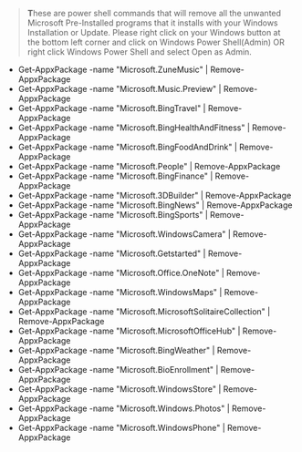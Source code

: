> **T**hese are power shell commands that will remove all the unwanted Microsoft Pre-Installed programs that it installs with your Windows Installation or Update. Please right click on your Windows button at the bottom left corner and click on Windows Power Shell(Admin) OR right click Windows Power Shell and select Open as Admin.

- Get-AppxPackage -name "Microsoft.ZuneMusic" | Remove-AppxPackage 
- Get-AppxPackage -name "Microsoft.Music.Preview" | Remove-AppxPackage 
- Get-AppxPackage -name "Microsoft.BingTravel" | Remove-AppxPackage 
- Get-AppxPackage -name "Microsoft.BingHealthAndFitness" | Remove-AppxPackage 
- Get-AppxPackage -name "Microsoft.BingFoodAndDrink" | Remove-AppxPackage 
- Get-AppxPackage -name "Microsoft.People" | Remove-AppxPackage 
- Get-AppxPackage -name "Microsoft.BingFinance" | Remove-AppxPackage 
- Get-AppxPackage -name "Microsoft.3DBuilder" | Remove-AppxPackage 
- Get-AppxPackage -name "Microsoft.BingNews" | Remove-AppxPackage 
- Get-AppxPackage -name "Microsoft.BingSports" | Remove-AppxPackage 
- Get-AppxPackage -name "Microsoft.WindowsCamera" | Remove-AppxPackage 
- Get-AppxPackage -name "Microsoft.Getstarted" | Remove-AppxPackage 
- Get-AppxPackage -name "Microsoft.Office.OneNote" | Remove-AppxPackage 
- Get-AppxPackage -name "Microsoft.WindowsMaps" | Remove-AppxPackage 
- Get-AppxPackage -name "Microsoft.MicrosoftSolitaireCollection" | Remove-AppxPackage 
- Get-AppxPackage -name "Microsoft.MicrosoftOfficeHub" | Remove-AppxPackage 
- Get-AppxPackage -name "Microsoft.BingWeather" | Remove-AppxPackage 
- Get-AppxPackage -name "Microsoft.BioEnrollment" | Remove-AppxPackage 
- Get-AppxPackage -name "Microsoft.WindowsStore" | Remove-AppxPackage 
- Get-AppxPackage -name "Microsoft.Windows.Photos" | Remove-AppxPackage 
- Get-AppxPackage -name "Microsoft.WindowsPhone" | Remove-AppxPackage 
